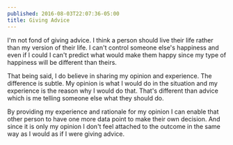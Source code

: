 ```yaml
---
published: 2016-08-03T22:07:36-05:00
title: Giving Advice
---
```

I'm not fond of giving advice. I think a person should live their life rather than my version of their life. I can't control someone else's happiness and even if I could I can't predict what would make them happy since my type of happiness will be different than theirs.

That being said, I do believe in sharing my opinion and experience. The difference is subtle. My opinion is what I would do in the situation and my experience is the reason why I would do that. That's different than advice which is me telling someone else what they should do.

By providing my experience and rationale for my opinion I can enable that other person to have one more data point to make their own decision. And since it is only my opinion I don't feel attached to the outcome in the same way as I would as if I were giving advice.